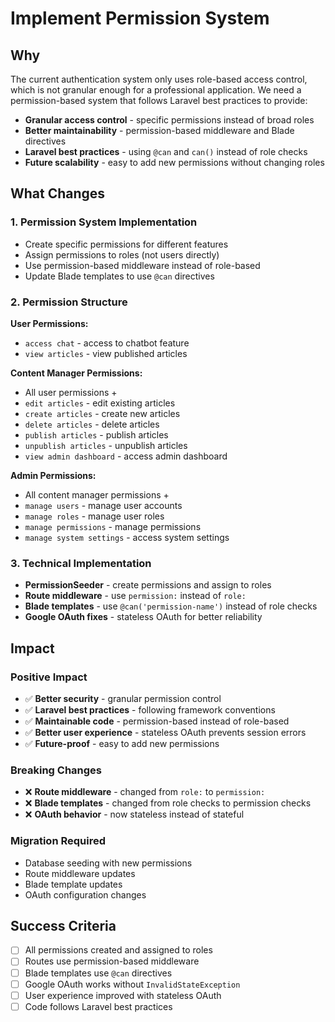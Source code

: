 # Implement Permission System

## Why

The current authentication system only uses role-based access control, which is not granular enough for a professional application. We need a permission-based system that follows Laravel best practices to provide:

- **Granular access control** - specific permissions instead of broad roles
- **Better maintainability** - permission-based middleware and Blade directives
- **Laravel best practices** - using `@can` and `can()` instead of role checks
- **Future scalability** - easy to add new permissions without changing roles

## What Changes

### 1. Permission System Implementation
- Create specific permissions for different features
- Assign permissions to roles (not users directly)
- Use permission-based middleware instead of role-based
- Update Blade templates to use `@can` directives

### 2. Permission Structure
**User Permissions:**
- `access chat` - access to chatbot feature
- `view articles` - view published articles

**Content Manager Permissions:**
- All user permissions +
- `edit articles` - edit existing articles
- `create articles` - create new articles
- `delete articles` - delete articles
- `publish articles` - publish articles
- `unpublish articles` - unpublish articles
- `view admin dashboard` - access admin dashboard

**Admin Permissions:**
- All content manager permissions +
- `manage users` - manage user accounts
- `manage roles` - manage user roles
- `manage permissions` - manage permissions
- `manage system settings` - access system settings

### 3. Technical Implementation
- **PermissionSeeder** - create permissions and assign to roles
- **Route middleware** - use `permission:` instead of `role:`
- **Blade templates** - use `@can('permission-name')` instead of role checks
- **Google OAuth fixes** - stateless OAuth for better reliability

## Impact

### Positive Impact
- ✅ **Better security** - granular permission control
- ✅ **Laravel best practices** - following framework conventions
- ✅ **Maintainable code** - permission-based instead of role-based
- ✅ **Better user experience** - stateless OAuth prevents session errors
- ✅ **Future-proof** - easy to add new permissions

### Breaking Changes
- ❌ **Route middleware** - changed from `role:` to `permission:`
- ❌ **Blade templates** - changed from role checks to permission checks
- ❌ **OAuth behavior** - now stateless instead of stateful

### Migration Required
- Database seeding with new permissions
- Route middleware updates
- Blade template updates
- OAuth configuration changes

## Success Criteria
- [ ] All permissions created and assigned to roles
- [ ] Routes use permission-based middleware
- [ ] Blade templates use `@can` directives
- [ ] Google OAuth works without `InvalidStateException`
- [ ] User experience improved with stateless OAuth
- [ ] Code follows Laravel best practices
